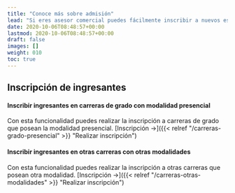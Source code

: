 ```yaml
---
title: "Conoce más sobre admisión"
lead: "Si eres asesor comercial puedes fácilmente inscribir a nuevos estudiantes usando esta funcionalidad."
date: 2020-10-06T08:48:57+00:00
lastmod: 2020-10-06T08:48:57+00:00
draft: false
images: []
weight: 010
toc: true
---
```


## Inscripción de ingresantes
#### Inscribir ingresantes en carreras de grado con modalidad presencial

Con esta funcionalidad puedes realizar la inscripción a carreras de grado que posean la modalidad presencial. [Inscripción →]({{< relref "/carreras-grado-presencial" >}} "Realizar inscripción")

#### Inscribir ingresantes en otras carreras con otras modalidades

Con esta funcionalidad puedes realizar la inscripción a otras carreras que posean otra modalidad. [Inscripción →]({{< relref "/carreras-otras-modalidades" >}} "Realizar inscripción")
